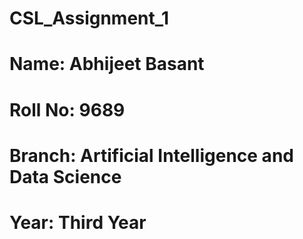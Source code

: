 # CSL_Assignment_1

# Name: Abhijeet Basant
# Roll No: 9689
# Branch: Artificial Intelligence and Data Science
# Year: Third Year
